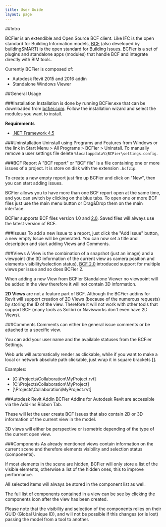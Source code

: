 ```yaml
---
title: User Guide
layout: page
---
```


##Intro

BCFier is an extendible and Open Source BCF client. Like IFC is the open standard for Building Information models, [BCF](http://www.buildingsmart-tech.org/specifications/bcf-releases) (also developed by buildingSMART) is the open standard for Building Issues. BCFier is a set of plugins and standalone apps (modules) that handle BCF and integrate directly with BIM tools.

Currently BCFier is composed of:

- Autodesk Revit 2015 and 2016 addin
- Standalone Windows Viewer

##General Usage

###Installation
Installation is done by running BCFier.exe that can be downloaded from [bcfier.com](http://bcfier.com). Follow the installation wizard and select the modules you want to install.

**Requirements**

- [.NET Framework 4.5](https://www.microsoft.com/en-us/download/details.aspx?id=30653)

###Uninstallation
Uninstall using Programs and Features from Windows or the link in Start Menu > All Programs > BCFier > Uninstall.
To manually remove a user settings file delete  `%localappdata%\BCFier\settings.config`.

###BCF Report
A "BCF report" or "BCF file" is a file containing one or more issues of a project. It is store on disk with the extension `.bcfzip`. 

To create a new empty report just fire up BCFier and click on "New", then you can start adding issues.

BCFier allows you to have more than one BCF report open at the same time, and you can switch by clicking on the blue tabs. To open one or more BCF files just use the main menu button or Drag&Drop them on the main interface.

BCFier supports BCF files version 1.0 and [2.0](https://github.com/BuildingSMART/BCF/). Saved files will always use the latest version of BCF. 


###Issues
To add a new Issue to a report, just click the "Add Issue" button, a new empty Issue will be generated. You can now set a title and description and start adding Views and Comments.

###Views
A View is the combination of a snapshot (just an image) and a viewpoint (the 3D information of the current view as camera position and elements visibility/selection status), [BCF 2.0](https://github.com/BuildingSMART/BCF/) introduced support for multiple views per issue and so does BCFier 2.

When adding a new View from BCFier Standalone Viewer no viewpoint will be added in the view therefore it will not contain 3D information.

**2D Views** are not a feature part of BCF.
Although the BCFier addins for Revit will support creation of 2D Views (because of the numerous requests) by storing the ID of the view. Therefore it will not work with other tools that support BCF (many tools as Solibri or Navisworks don't even have 2D Views).

###Comments
Comments can either be general issue comments or be attached to a specific view. 

You can add your user name and the available statuses from the BCFier Settings.

Web urls will automatically render as clickable, while if you want to make a local or network absolute path clickable, just wrap it in square brackets [].

Examples:

- [C:\Projects\Collaboration\MyProject.rvt]
- [C:\Projects\Collaboration\MyProject]
- [\\Projects\Collaboration\MyProject.rvt]

##Autodesk Revit Addin
BCFier Addins for Autodesk Revit are accessible via the Add-Ins Ribbon Tab.

These will let the user create BCF Issues that also contain 2D or 3D information of the current view in the model.

3D views will either be perspective or isometric depending of the type of the current open view.

###Components
As already mentioned views contain information on the current scene and therefore elements visibility and selection status (components). 

If most elements in the scene are hidden, BCFier will only store a list of the visible elements, otherwise a list of the hidden ones, this to improve performance.

All selected items will always be stored in the component list as well.

The full list of components contained in a view can be see by clicking the components icon after the view has been created.

Please note that the visibility and selection of the components relies on their GUID (Global Unique ID), and will not be possible if this changes (or is lost) passing the model from a tool to another.

